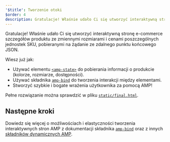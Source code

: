 ```yaml
---
'$title': Tworzenie otoki
$order: 4
description: Gratulacje! Właśnie udało Ci się utworzyć interaktywną stronę e-commerce szczegółów produktu ze zmiennymi rozmiarami i cenami poszczególnych jednostek SKU, pobieranymi na żądanie ze zdalnego punktu końcowego JSON.
---
```


Gratulacje! Właśnie udało Ci się utworzyć interaktywną stronę e-commerce szczegółów produktu ze zmiennymi rozmiarami i cenami poszczególnych jednostek SKU, pobieranymi na żądanie ze zdalnego punktu końcowego JSON.

Wiesz już jak:

- Używać elementu [`<amp-state>`](../../../../documentation/components/reference/amp-bind.md#state) do pobierania informacji o produkcie (kolorze, rozmiarze, dostępności).
- Używać składnika [`amp-bind`](../../../../documentation/components/reference/amp-bind.md) do tworzenia interakcji między elementami.
- Stworzyć szybkie i bogate wrażenia użytkownika za pomocą AMP!

Pełne rozwiązanie można sprawdzić w pliku [`static/final.html`](https://github.com/googlecodelabs/advanced-interactivity-in-amp/blob/master/static/final.html).

## Następne kroki

Dowiedz się więcej o możliwościach i elastyczności tworzenia interaktywnych stron AMP z dokumentacji składnika [`amp-bind`](../../../../documentation/components/reference/amp-bind.md) oraz z innych [składników dynamicznych AMP](../../../../documentation/components/index.html).

